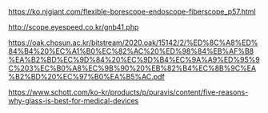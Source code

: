 


https://ko.njgiant.com/flexible-borescope-endoscope-fiberscope_p57.html


http://scope.eyespeed.co.kr/gnb41.php

https://oak.chosun.ac.kr/bitstream/2020.oak/15142/2/%ED%8C%A8%ED%84%B4%20%EC%A1%B0%EC%82%AC%20%ED%98%84%EB%AF%B8%EA%B2%BD%EC%9D%84%20%EC%9D%B4%EC%9A%A9%ED%95%9C%203%EC%B0%A8%EC%9B%90%20%EB%82%B4%EC%8B%9C%EA%B2%BD%20%EC%97%B0%EA%B5%AC.pdf

https://www.schott.com/ko-kr/products/p/puravis/content/five-reasons-why-glass-is-best-for-medical-devices




